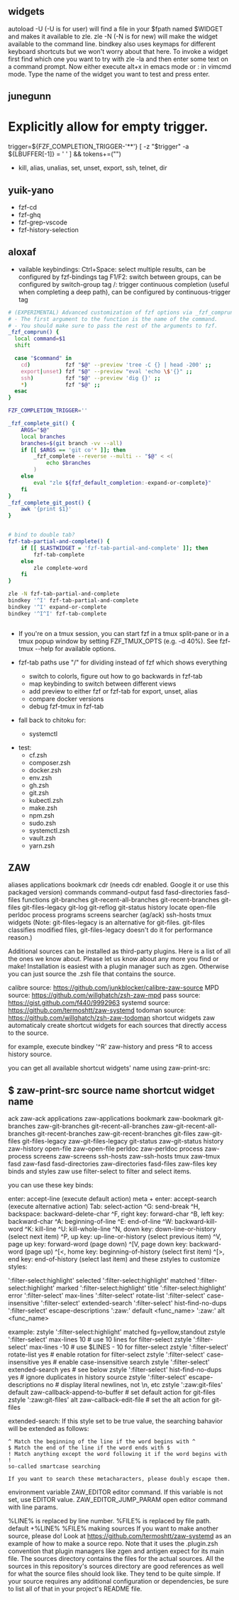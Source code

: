 ## widgets
autoload -U (-U is for user) will find a file in your $fpath named $WIDGET and makes it available to zle. zle -N (-N is for new) will make the widget available to the command line.
bindkey also uses keymaps for different keyboard shortcuts but we won't worry about that here.
To invoke a widget first find which one you want to try with zle -la and then enter some text on a command prompt.
Now either execute alt+x in emacs mode or : in vimcmd mode. Type the name of the widget you want to test and press enter.


## junegunn
  # Explicitly allow for empty trigger.
  trigger=${FZF_COMPLETION_TRIGGER-'**'}
  [ -z "$trigger" -a ${LBUFFER[-1]} = ' ' ] && tokens+=("")
- kill, alias, unalias, set, unset, export, ssh, telnet, dir

## yuik-yano
- fzf-cd
- fzf-ghq
- fzf-grep-vscode
- fzf-history-selection

## aloxaf
- vailable keybindings:
Ctrl+Space: select multiple results, can be configured by fzf-bindings tag
F1/F2: switch between groups, can be configured by switch-group tag
/: trigger continuous completion (useful when completing a deep path), can be configured by continuous-trigger tag


```sh
# (EXPERIMENTAL) Advanced customization of fzf options via _fzf_comprun function
# - The first argument to the function is the name of the command.
# - You should make sure to pass the rest of the arguments to fzf.
_fzf_comprun() {
  local command=$1
  shift

  case "$command" in
    cd)           fzf "$@" --preview 'tree -C {} | head -200' ;;
    export|unset) fzf "$@" --preview "eval 'echo \$'{}" ;;
    ssh)          fzf "$@" --preview 'dig {}' ;;
    *)            fzf "$@" ;;
  esac
}

FZF_COMPLETION_TRIGGER=''

_fzf_complete_git() {
    ARGS="$@"
    local branches
    branches=$(git branch -vv --all)
    if [[ $ARGS == 'git co'* ]]; then
        _fzf_complete --reverse --multi -- "$@" < <(
            echo $branches
        )
    else
        eval "zle ${fzf_default_completion:-expand-or-complete}"
    fi
}
_fzf_complete_git_post() {
    awk '{print $1}'
}


# bind to double tab?
fzf-tab-partial-and-complete() {
    if [[ $LASTWIDGET = 'fzf-tab-partial-and-complete' ]]; then
        fzf-tab-complete
    else
        zle complete-word
    fi
}

zle -N fzf-tab-partial-and-complete
bindkey '^I' fzf-tab-partial-and-complete
bindkey '^I' expand-or-complete
bindkey '^I^I' fzf-tab-complete
```
```
```

- If you're on a tmux session, you can start fzf in a tmux split-pane or in a tmux popup window by setting FZF_TMUX_OPTS (e.g. -d 40%). See fzf-tmux --help for available options.

* fzf-tab paths use "/" for dividing instead of fzf which shows everything
  * switch to colorls, figure out how to go backwards in fzf-tab
  * map keybinding to switch between different views
  * add preview to either fzf or fzf-tab for export, unset, alias
  - compare docker versions
  * debug fzf-tmux in fzf-tab

* fall back to chitoku for:
  - systemctl
- test:
  * cf.zsh
  * composer.zsh
  * docker.zsh
  * env.zsh
  * gh.zsh
  * git.zsh
  * kubectl.zsh
  * make.zsh
  * npm.zsh
  * sudo.zsh
  * systemctl.zsh
  * vault.zsh
  * yarn.zsh






## ZAW

aliases
applications
bookmark
cdr (needs cdr enabled. Google it or use this packaged version)
commands
command-output
fasd
fasd-directories
fasd-files
functions
git-branches
git-recent-all-branches
git-recent-branches
git-files
git-files-legacy
git-log
git-reflog
git-status
history
locate
open-file
perldoc
process
programs
screens
searcher (ag/ack)
ssh-hosts
tmux
widgets
(Note: git-files-legacy is an alternative for git-files. git-files classifies modified files, git-files-legacy doesn't do it for performance reason.)

Additional sources can be installed as third-party plugins. Here is a list of all the ones we know about. Please let us know about any more you find or make! Installation is easiest with a plugin manager such as zgen. Otherwise you can just source the .zsh file that contains the source.

calibre source: https://github.com/junkblocker/calibre-zaw-source
MPD source: https://github.com/willghatch/zsh-zaw-mpd
pass source: https://gist.github.com/f440/9992963
systemd source: https://github.com/termoshtt/zaw-systemd
todoman source: https://github.com/willghatch/zsh-zaw-todoman
shortcut widgets
zaw automaticaly create shortcut widgets for each sources that directly access to the source.

for example, execute bindkey '^R' zaw-history and press ^R to access history source.

you can get all available shortcut widgets' name using zaw-print-src:

$ zaw-print-src
source name      shortcut widget name
----------------------------------------
ack              zaw-ack
applications     zaw-applications
bookmark         zaw-bookmark
git-branches     zaw-git-branches
git-recent-all-branches     zaw-git-recent-all-branches
git-recent-branches     zaw-git-recent-branches
git-files        zaw-git-files
git-files-legacy zaw-git-files-legacy
git-status       zaw-git-status
history          zaw-history
open-file        zaw-open-file
perldoc          zaw-perldoc
process          zaw-process
screens          zaw-screens
ssh-hosts        zaw-ssh-hosts
tmux             zaw-tmux
fasd             zaw-fasd
fasd-directories zaw-directories
fasd-files       zaw-files
key binds and styles
zaw use filter-select to filter and select items.

you can use these key binds:

enter:              accept-line (execute default action)
meta + enter:       accept-search (execute alternative action)
Tab:                select-action
^G:                 send-break
^H, backspace:      backward-delete-char
^F, right key:      forward-char
^B, left key:       backward-char
^A:                 beginning-of-line
^E:                 end-of-line
^W:                 backward-kill-word
^K:                 kill-line
^U:                 kill-whole-line
^N, down key:       down-line-or-history (select next item)
^P, up key:         up-line-or-history (select previous item)
^V, page up key:    forward-word (page down)
^[V, page down key: backward-word (page up)
^[<, home key:      beginning-of-history (select first item)
^[>, end key:       end-of-history (select last item)
and these zstyles to customize styles:

':filter-select:highlight' selected
':filter-select:highlight' matched
':filter-select:highlight' marked
':filter-select:highlight' title
':filter-select:highlight' error
':filter-select' max-lines
':filter-select' rotate-list
':filter-select' case-insensitive
':filter-select' extended-search
':filter-select' hist-find-no-dups
':filter-select' escape-descriptions
':zaw:<source-name>' default <func_name>
':zaw:<source-name>' alt <func_name>

example:
  zstyle ':filter-select:highlight' matched fg=yellow,standout
  zstyle ':filter-select' max-lines 10 # use 10 lines for filter-select
  zstyle ':filter-select' max-lines -10 # use $LINES - 10 for filter-select
  zstyle ':filter-select' rotate-list yes # enable rotation for filter-select
  zstyle ':filter-select' case-insensitive yes # enable case-insensitive search
  zstyle ':filter-select' extended-search yes # see below
  zstyle ':filter-select' hist-find-no-dups yes # ignore duplicates in history source
  zstyle ':filter-select' escape-descriptions no # display literal newlines, not \n, etc
  zstyle ':zaw:git-files' default zaw-callback-append-to-buffer # set default action for git-files
  zstyle ':zaw:git-files' alt zaw-callback-edit-file # set the alt action for git-files

extended-search:
    If this style set to be true value, the searching bahavior will be
    extended as follows:

    ^ Match the beginning of the line if the word begins with ^
    $ Match the end of the line if the word ends with $
    ! Match anything except the word following it if the word begins with !
    so-called smartcase searching

    If you want to search these metacharacters, please doubly escape them.
environment variable
ZAW_EDITOR editor command. If this variable is not set, use EDITOR value. ZAW_EDITOR_JUMP_PARAM open editor command with line params.

%LINE% is replaced by line number. %FILE% is replaced by file path. default +%LINE% %FILE%
making sources
If you want to make another source, please do! Look at https://github.com/termoshtt/zaw-systemd as an example of how to make a source repo. Note that it uses the <name>.plugin.zsh convention that plugin managers like zgen and antigen expect for its main file. The sources directory contains the files for the actual sources. All the sources in this repository's sources directory are good references as well for what the source files should look like. They tend to be quite simple. If your source requires any additional configuration or dependencies, be sure to list all of that in your project's README file.
